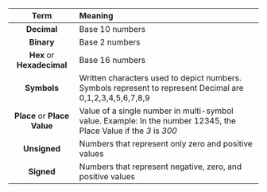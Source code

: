 |Term|Meaning|
|:-:|:-|
|**Decimal**|Base 10 numbers|
|**Binary**|Base 2 numbers|
|**Hex** or **Hexadecimal**|Base 16 numbers|
|**Symbols**|Written characters used to depict numbers. Symbols represent to represent Decimal are 0,1,2,3,4,5,6,7,8,9|
|**Place** or **Place Value**| Value of a single number in multi-symbol value. Example: In the number 12345, the Place Value if the *3* is *300*|
|**Unsigned**|Numbers that represent only zero and positive values|
|**Signed**|Numbers that represent negative, zero, and positive values|